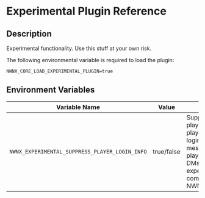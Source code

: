 # Experimental Plugin Reference

## Description

Experimental functionality. Use this stuff at your own risk.

The following environmental variable is required to load the plugin:

`NWNX_CORE_LOAD_EXPERIMENTAL_PLUGIN=true`

## Environment Variables

| Variable Name | Value | Notes |
| -------------   | :----: | ------------------------------------ |
| `NWNX_EXPERIMENTAL_SUPPRESS_PLAYER_LOGIN_INFO` | true/false | Suppresses the playerlist and player login/logout messages for all players except DMs. This experiment not compatible with NWNX_Rename. |




